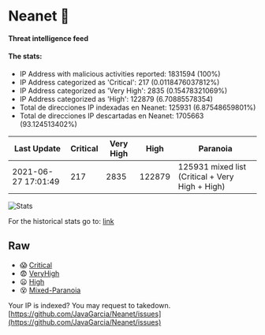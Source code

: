# Neanet :hocho:
#### Threat intelligence feed
#### The stats:

- IP Address with malicious activities reported: 1831594 (100%)
- IP Address categorized as 'Critical':  217 (0.0118476037812%)
- IP Address categorized as 'Very High':  2835 (0.15478321069%)
- IP Address categorized as 'High':  122879 (6.70885578354)
- Total de direcciones IP indexadas en Neanet:  125931 (6.87548659801%)
- Total de direcciones IP descartadas en Neanet:  1705663 (93.124513402%)

| Last Update | Critical | Very High | High | Paranoia |
| --- | --- | --- | --- | --- |
| 2021-06-27 17:01:49 | 217 | 2835 | 122879 | 125931 mixed list (Critical + Very High + High)|

![Stats](https://docs.google.com/spreadsheets/d/e/2PACX-1vSnaNMIXVabIpDJjufMlzH7poXnshF3mgd8Is1g9ytUEzVsP5my4Trn8f-xkoLLQ38xpL3HtmUexLo6/pubchart?oid=501124687&format=image)

For the historical stats go to: [link](/stats.csv)
## Raw
- :scream: [Critical](https://raw.githubusercontent.com/JavaGarcia/Neanet/master/blacklists/neanet_critical.txt)
- :fearful: [VeryHigh](https://raw.githubusercontent.com/JavaGarcia/Neanet/master/blacklists/neanet_veryHigh.txtt)
- :frowning: [High](https://raw.githubusercontent.com/JavaGarcia/Neanet/master/blacklists/neanet_high.txt)
- :dizzy_face: [Mixed-Paranoia](https://raw.githubusercontent.com/JavaGarcia/Neanet/master/blacklists/neanet_all.txt)


Your IP is indexed? You may request to takedown. [https://github.com/JavaGarcia/Neanet/issues](https://github.com/JavaGarcia/Neanet/issues)






































































































































































































































































































































































































































































































































































































































































































































































































































































































































































































































































































































































































































































































































































































































































































































































































































































































































































































































































































































































































































































































































































































































































































































































































































































































































































































































































































































































































































































































































































































































































































































































































































































































































































































































































































































































































































































































































































































































































































































































































































































































































































































































































































































































































































































































































































































































































































































































































































































































































































































































































































































































































































































































































































































































































































































































































































































































































































































































































































































































































































































































































































































































































































































































































































































































































































































































































































































































































































































































































































































































































































































































































































































































































































































































































